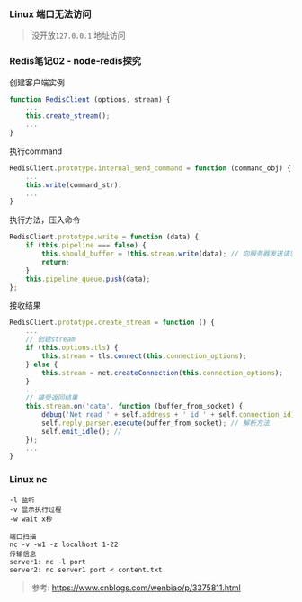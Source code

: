 ### Linux 端口无法访问
> 没开放`127.0.0.1` 地址访问

### Redis笔记02 - node-redis探究
创建客户端实例
```javascript
function RedisClient (options, stream) {
    ...
    this.create_stream();
    ...
}
```
执行command
```javascript
RedisClient.prototype.internal_send_command = function (command_obj) {
    ...
    this.write(command_str);
    ...
}
```
执行方法，压入命令
```javascript
RedisClient.prototype.write = function (data) {
    if (this.pipeline === false) {
        this.should_buffer = !this.stream.write(data); // 向服务器发送请求
        return;
    }
    this.pipeline_queue.push(data);
};
```

接收结果
```javascript
RedisClient.prototype.create_stream = function () {
    ...
    // 创建stream
    if (this.options.tls) {
        this.stream = tls.connect(this.connection_options);
    } else {
        this.stream = net.createConnection(this.connection_options);
    }
    ...
    // 接受返回结果
    this.stream.on('data', function (buffer_from_socket) {
        debug('Net read ' + self.address + ' id ' + self.connection_id);
        self.reply_parser.execute(buffer_from_socket); // 解析方法
        self.emit_idle(); //
    });
    ...
}
```

### Linux nc
```
-l 监听
-v 显示执行过程
-w wait x秒

端口扫描
nc -v -w1 -z localhost 1-22
传输信息
server1: nc -l port
server2: nc server1 port < content.txt
```
> 参考: https://www.cnblogs.com/wenbiao/p/3375811.html